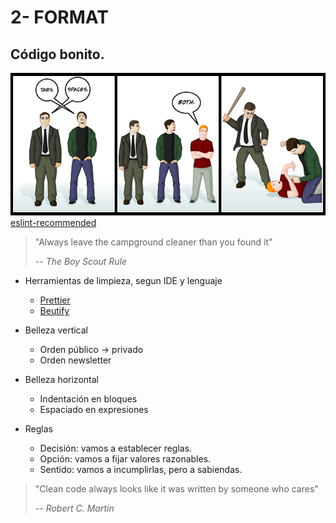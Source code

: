 # 2- FORMAT

## Código bonito.

![Tabs vs Spaces](./tabs_vs_spaces.png)
[eslint-recommended](https://github.com/eslint/eslint/blob/master/conf/eslint-recommended.js)

> "Always leave the campground cleaner than you found it"
>
> -- _The Boy Scout Rule_

* Herramientas de limpieza, segun IDE y lenguaje 

  * [Prettier](https://prettier.io/)
  * [Beutify](https://www.npmjs.com/package/js-beautify)

* Belleza vertical

  * Orden público -> privado
  * Orden newsletter

* Belleza horizontal

  * Indentación en bloques
  * Espaciado en expresiones

* Reglas

  * Decisión: vamos a establecer reglas.
  * Opción: vamos a fijar valores razonables.
  * Sentido: vamos a incumplirlas, pero a sabiendas.


> "Clean code always looks like it was written by someone who cares"
>
> -- _Robert C. Martin_
